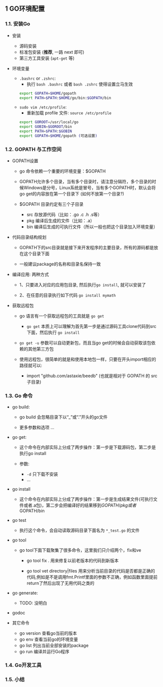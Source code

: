 ## 1 GO环境配置


### 1.1. 安装Go
* 安装
    * 源码安装
    * 标准包安装 (**推荐**, 一路 next 即可)
    * 第三方工具安装 (`apt-get` 等)

* 环境变量
    * `.bashrc` or `.zshrc`: 
        * 执行 `bash .bashrc` 或者 `bash .zshrc` 使得设置立马生效
        ```sh
        export GOPATH=$HOME/gopath
        export PATH=$PATH:$HOME/go/bin:$GOPATH/bin
        ```
    * `sudo vim /etc/profile`:
        * 重新加载 profile 文件: `source /etc/profile`
        ```sh
        export GOROOT=/usr/local/go
        export GOBIN=$GOROOT/bin
        export PATH=$PATH:$GOBIN
        export GOPATH=$HOME/gopath (可选设置)
        ```

### 1.2. GOPATH 与工作空间
* GOPATH设置
    * go 命令依赖一个重要的环境变量：$GOPATH

    * GOPATH允许多个目录，当有多个目录时，请注意分隔符，多个目录的时候Windows是分号，Linux系统是冒号，当有多个GOPATH时，默认会将go get的内容放在第一个目录下 (如何不放第一个目录?)

    *  $GOPATH 目录约定有三个子目录
        * src 存放源代码（比如：.go .c .h .s等）
        * pkg 编译后生成的文件（比如：.a）
        * bin 编译后生成的可执行文件（所以一般也把这个目录加入环境变量）

* 代码目录结构规划
    * GOPATH下的src目录就是接下来开发程序的主要目录，所有的源码都是放在这个目录下面

    * 一般建议package的名称和目录名保持一致

* 编译应用: 两种方式
    * 1、只要进入对应的应用包目录, 然后执行`go install`, 就可以安装了

    * 2、在任意的目录执行如下代码 `go install mymath`

* 获取远程包
    * go 语言有一个获取远程包的工具就是 `go get`
        * `go get` 本质上可以理解为首先第一步是通过源码工具clone代码到src下面，然后执行 `go install`

    * `go get -u` 参数可以自动更新包，而且当go get的时候会自动获取该包依赖的其他第三方包

    * 使用远程包，很简单的就是和使用本地包一样，只要在开头import相应的路径就可以:
        * import "github.com/astaxie/beedb" (也就是相对于 GOPATH 的 src 子目录)


### 1.3. Go 命令
* go build:
    * go build 会忽略目录下以“_”或“.”开头的go文件

    * 更多参数和选项 ...

* go get:
    * 这个命令在内部实际上分成了两步操作：第一步是下载源码包，第二步是执行go install

    * 参数:
        * `-d` 只下载不安装
        * ...

* go install
    * 这个命令在内部实际上分成了两步操作：第一步是生成结果文件(可执行文件或者.a包)，第二步会把编译好的结果移到$GOPATH/pkg或者$GOPATH/bin

* go test
    * 执行这个命令，会自动读取源码目录下面名为 `*_test.go` 的文件

* go tool
    * go tool下面下载聚集了很多命令，这里我们只介绍两个，fix和ve
        * go tool fix . 用来修复以前老版本的代码到新版本

        * go tool vet directory|files 用来分析当前目录的代码是否都是正确的代码,例如是不是调用fmt.Printf里面的参数不正确，例如函数里面提前return了然后出现了无用代码之类的

* go generate:
    * TODO: 没明白

* godoc

* 其它命令
    * go version 查看go当前的版本
    * go env 查看当前go的环境变量
    * go list 列出当前全部安装的package
    * go run 编译并运行Go程序

### 1.4. Go开发工具


### 1.5. 小结

